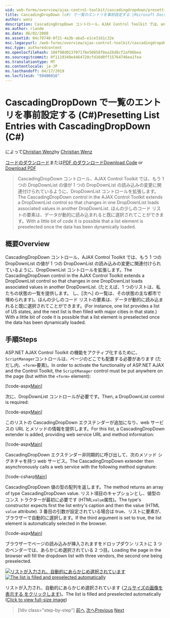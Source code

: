```yaml
---
uid: web-forms/overview/ajax-control-toolkit/cascadingdropdown/presetting-list-entries-with-cascadingdropdown-cs
title: CascadingDropDown (c#) で一覧のエントリを事前設定する |Microsoft Docs
author: wenz
description: CascadingDropDown コントロール、AJAX Control Toolkit では、anoth 内の値が 1 つの DropDownList の読み込みの変更に関連付けられているように DropDownList コントロールを拡張しています.
ms.author: riande
ms.date: 06/02/2008
ms.assetid: 04c79748-0f21-4a3b-aba5-e1ce3161c32e
msc.legacyurl: /web-forms/overview/ajax-control-toolkit/cascadingdropdown/presetting-list-entries-with-cascadingdropdown-cs
msc.type: authoredcontent
ms.openlocfilehash: 188f98d013707178e50858f8ea26d8cf2af06bea
ms.sourcegitcommit: 0f1119340e4464720cfd16d0ff15764746ea1fea
ms.translationtype: MT
ms.contentlocale: ja-JP
ms.lasthandoff: 04/17/2019
ms.locfileid: "59406016"
---
```

# <a name="presetting-list-entries-with-cascadingdropdown-c"></a><span data-ttu-id="ff00f-103">CascadingDropDown で一覧のエントリを事前設定する (C#)</span><span class="sxs-lookup"><span data-stu-id="ff00f-103">Presetting List Entries with CascadingDropDown (C#)</span></span>

<span data-ttu-id="ff00f-104">によって[Christian Wenz](https://github.com/wenz)</span><span class="sxs-lookup"><span data-stu-id="ff00f-104">by [Christian Wenz](https://github.com/wenz)</span></span>

<span data-ttu-id="ff00f-105">[コードのダウンロード](http://download.microsoft.com/download/9/0/7/907760b1-2c60-4f81-aeb6-ca416a573b0d/cascadingdropdown2.cs.zip)または[PDF のダウンロード](http://download.microsoft.com/download/2/d/c/2dc10e34-6983-41d4-9c08-f78f5387d32b/cascadingDropDown2CS.pdf)</span><span class="sxs-lookup"><span data-stu-id="ff00f-105">[Download Code](http://download.microsoft.com/download/9/0/7/907760b1-2c60-4f81-aeb6-ca416a573b0d/cascadingdropdown2.cs.zip) or [Download PDF](http://download.microsoft.com/download/2/d/c/2dc10e34-6983-41d4-9c08-f78f5387d32b/cascadingDropDown2CS.pdf)</span></span>

> <span data-ttu-id="ff00f-106">CascadingDropDown コントロール、AJAX Control Toolkit では、もう 1 つの DropDownList の値が 1 つの DropDownList の読み込みの変更に関連付けられているように、DropDownList コントロールを拡張します。</span><span class="sxs-lookup"><span data-stu-id="ff00f-106">The CascadingDropDown control in the AJAX Control Toolkit extends a DropDownList control so that changes in one DropDownList loads associated values in another DropDownList.</span></span> <span data-ttu-id="ff00f-107">ほんの少しのコード リストの要素は、データが動的に読み込まれると既に選択されてことができます。</span><span class="sxs-lookup"><span data-stu-id="ff00f-107">With a little bit of code it is possible that a list element is preselected once the data has been dynamically loaded.</span></span>


## <a name="overview"></a><span data-ttu-id="ff00f-108">概要</span><span class="sxs-lookup"><span data-stu-id="ff00f-108">Overview</span></span>

<span data-ttu-id="ff00f-109">CascadingDropDown コントロール、AJAX Control Toolkit では、もう 1 つの DropDownList の値が 1 つの DropDownList の読み込みの変更に関連付けられているように、DropDownList コントロールを拡張します。</span><span class="sxs-lookup"><span data-stu-id="ff00f-109">The CascadingDropDown control in the AJAX Control Toolkit extends a DropDownList control so that changes in one DropDownList loads associated values in another DropDownList.</span></span> <span data-ttu-id="ff00f-110">(たとえば、1 つのリストは、私たちの状態の一覧を提供します。 し、[次へ] の一覧は、その状態の主な都市で埋められます)。ほんの少しのコード リストの要素は、データが動的に読み込まれると既に選択されてことができます。</span><span class="sxs-lookup"><span data-stu-id="ff00f-110">(For instance, one list provides a list of US states, and the next list is then filled with major cities in that state.) With a little bit of code it is possible that a list element is preselected once the data has been dynamically loaded.</span></span>

## <a name="steps"></a><span data-ttu-id="ff00f-111">手順</span><span class="sxs-lookup"><span data-stu-id="ff00f-111">Steps</span></span>

<span data-ttu-id="ff00f-112">ASP.NET AJAX Control Toolkit の機能をアクティブ化するために、`ScriptManager`コントロールは、ページのどこでも配置する必要があります (ただし内、`<form>`要素)。</span><span class="sxs-lookup"><span data-stu-id="ff00f-112">In order to activate the functionality of ASP.NET AJAX and the Control Toolkit, the `ScriptManager` control must be put anywhere on the page (but within the `<form>` element):</span></span>

[!code-aspx[Main](presetting-list-entries-with-cascadingdropdown-cs/samples/sample1.aspx)]

<span data-ttu-id="ff00f-113">次に、DropDownList コントロールが必要です。</span><span class="sxs-lookup"><span data-stu-id="ff00f-113">Then, a DropDownList control is required:</span></span>

[!code-aspx[Main](presetting-list-entries-with-cascadingdropdown-cs/samples/sample2.aspx)]

<span data-ttu-id="ff00f-114">このリストの CascadingDropDown エクステンダーが追加になり、web サービスの URL とメソッドの情報を提供します。</span><span class="sxs-lookup"><span data-stu-id="ff00f-114">For this list, a CascadingDropDown extender is added, providing web service URL and method information:</span></span>

[!code-aspx[Main](presetting-list-entries-with-cascadingdropdown-cs/samples/sample3.aspx)]

<span data-ttu-id="ff00f-115">CascadingDropDown エクステンダー非同期的に呼び出して、次のメソッド シグネチャを持つ web サービス。</span><span class="sxs-lookup"><span data-stu-id="ff00f-115">The CascadingDropDown extender then asynchronously calls a web service with the following method signature:</span></span>

[!code-csharp[Main](presetting-list-entries-with-cascadingdropdown-cs/samples/sample4.cs)]

<span data-ttu-id="ff00f-116">CascadingDropDown 値の型の配列を返します。</span><span class="sxs-lookup"><span data-stu-id="ff00f-116">The method returns an array of type CascadingDropDown value.</span></span> <span data-ttu-id="ff00f-117">リスト項目のキャプションとし、値型のコンス トラクターが最初に必要です (HTML`value`属性)。</span><span class="sxs-lookup"><span data-stu-id="ff00f-117">The type's constructor expects first the list entry's caption and then the value (HTML `value` attribute).</span></span> <span data-ttu-id="ff00f-118">3 番目の引数が設定されている場合は true、リストに要素が、ブラウザーで自動的に選択します。</span><span class="sxs-lookup"><span data-stu-id="ff00f-118">If the third argument is set to true, the list element is automatically selected in the browser.</span></span>

[!code-aspx[Main](presetting-list-entries-with-cascadingdropdown-cs/samples/sample5.aspx)]

<span data-ttu-id="ff00f-119">ブラウザーでページの読み込みが挿入されますをドロップダウン リストに 3 つのベンダーでは、あらかじめ選択されている 2 つ目。</span><span class="sxs-lookup"><span data-stu-id="ff00f-119">Loading the page in the browser will fill the dropdown list with three vendors, the second one being preselected.</span></span>


<span data-ttu-id="ff00f-120">[![リストが入力され、自動的にあらかじめ選択されています](presetting-list-entries-with-cascadingdropdown-cs/_static/image2.png)](presetting-list-entries-with-cascadingdropdown-cs/_static/image1.png)</span><span class="sxs-lookup"><span data-stu-id="ff00f-120">[![The list is filled and preselected automatically](presetting-list-entries-with-cascadingdropdown-cs/_static/image2.png)](presetting-list-entries-with-cascadingdropdown-cs/_static/image1.png)</span></span>

<span data-ttu-id="ff00f-121">リストが入力され、自動的にあらかじめ選択されています ([フルサイズの画像を表示する をクリックします](presetting-list-entries-with-cascadingdropdown-cs/_static/image3.png))。</span><span class="sxs-lookup"><span data-stu-id="ff00f-121">The list is filled and preselected automatically ([Click to view full-size image](presetting-list-entries-with-cascadingdropdown-cs/_static/image3.png))</span></span>

> [!div class="step-by-step"]
> <span data-ttu-id="ff00f-122">[前へ](using-cascadingdropdown-with-a-database-cs.md)
> [次へ](using-auto-postback-with-cascadingdropdown-cs.md)</span><span class="sxs-lookup"><span data-stu-id="ff00f-122">[Previous](using-cascadingdropdown-with-a-database-cs.md)
[Next](using-auto-postback-with-cascadingdropdown-cs.md)</span></span>
